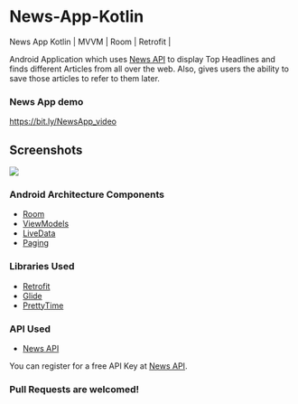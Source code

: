 # News-App-Kotlin
News App Kotlin | MVVM | Room | Retrofit | 



Android Application which uses [News API](https://newsapi.org/) to display Top Headlines and finds different Articles from all over the web. Also, gives users the ability to save those articles to refer to them later.


### News App demo
https://bit.ly/NewsApp_video

## Screenshots

![](https://firebasestorage.googleapis.com/v0/b/news-app-7052f.appspot.com/o/news%20app%20banner.jpg?alt=media&token=76dff6cf-cba5-4459-9ac4-1720a0096ec7)


### Android Architecture Components
* [Room](https://developer.android.com/training/data-storage/room)
* [ViewModels](https://developer.android.com/topic/libraries/architecture/viewmodel)
* [LiveData](https://developer.android.com/topic/libraries/architecture/livedata)
* [Paging]()

### Libraries Used
* [Retrofit](https://square.github.io/retrofit/)
* [Glide](https://github.com/bumptech/glide)
* [PrettyTime](https://github.com/ocpsoft/prettytime)

### API Used
* [News API](https://newsapi.org/)

You can register for a free API Key at [News API](https://newsapi.org/).

  
 ### Pull Requests are welcomed!
